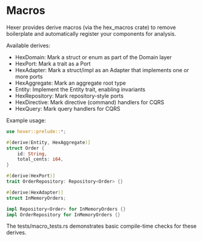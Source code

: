 # Macros

Hexer provides derive macros (via the hex_macros crate) to remove boilerplate and automatically register your components for analysis.

Available derives:

- HexDomain: Mark a struct or enum as part of the Domain layer
- HexPort: Mark a trait as a Port
- HexAdapter: Mark a struct/impl as an Adapter that implements one or more ports
- HexAggregate: Mark an aggregate root type
- Entity: Implement the Entity trait, enabling invariants
- HexRepository: Mark repository-style ports
- HexDirective: Mark directive (command) handlers for CQRS
- HexQuery: Mark query handlers for CQRS

Example usage:

```rust
use hexer::prelude::*;

#[derive(Entity, HexAggregate)]
struct Order {
    id: String,
    total_cents: i64,
}

#[derive(HexPort)]
trait OrderRepository: Repository<Order> {}

#[derive(HexAdapter)]
struct InMemoryOrders;

impl Repository<Order> for InMemoryOrders {}
impl OrderRepository for InMemoryOrders {}
```

The tests/macro_tests.rs demonstrates basic compile-time checks for these derives.
